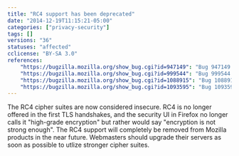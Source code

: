 ```yaml
---
title: "RC4 support has been deprecated"
date: "2014-12-19T11:15:21-05:00"
categories: ["privacy-security"]
tags: []
versions: "36"
statuses: "affected"
cclicense: "BY-SA 3.0"
references:
    "https://bugzilla.mozilla.org/show_bug.cgi?id=947149": "Bug 947149 – Connection information claims RC4 is \"high grade\""
    "https://bugzilla.mozilla.org/show_bug.cgi?id=999544": "Bug 999544 – RC4 Considered Harmful: Proposal to disable use of RC4 completely"
    "https://bugzilla.mozilla.org/show_bug.cgi?id=1088915": "Bug 1088915 – Stop offering RC4 in the first handshakes"
    "https://bugzilla.mozilla.org/show_bug.cgi?id=1093595": "Bug 1093595 – Treat SSL3 and RC4 as broken"
---
```

The RC4 cipher suites are now considered insecure. RC4 is no longer offered in the first TLS handshakes, and the security UI in Firefox no longer calls it "high-grade encryption" but rather would say "encryption is not strong enough". The RC4 support will completely be removed from Mozilla products in the near future. Webmasters should upgrade their servers as soon as possible to utlize stronger cipher suites.
